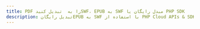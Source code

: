 ---title: PDF را به  تبدیل کنیدSWF، EPUB به SWF مبدل رایگان یا PHP SDKdescription: تبدیل رایگانEPUB به SWF با استفاده از PHP Cloud APIs & SDK همچنین اسناد PDF را در Cloud ایجاد، ویرایش و رندر کنید.---